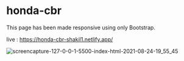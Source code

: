 # honda-cbr
This page has been made responsive using only Bootstrap.

live : https://honda-cbr-shakil1.netlify.app/


![screencapture-127-0-0-1-5500-index-html-2021-08-24-19_55_45](https://user-images.githubusercontent.com/76778643/130634263-bcee3cce-b315-4ffe-b275-2bb5262cc9a9.png)
